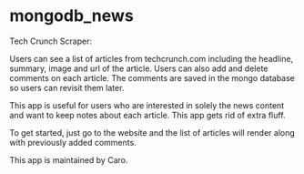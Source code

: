 # mongodb_news

Tech Crunch Scraper: 

Users can see a list of articles from techcrunch.com including the headline, summary, image and url of the article. Users can also add and delete comments on each article. The comments are saved in the mongo database so users can revisit them later. 

This app is useful for users who are interested in solely the news content and want to keep notes about each article. This app gets rid of extra fluff. 

To get started, just go to the website and the list of articles will render along with previously added comments. 

This app is maintained by Caro. 

